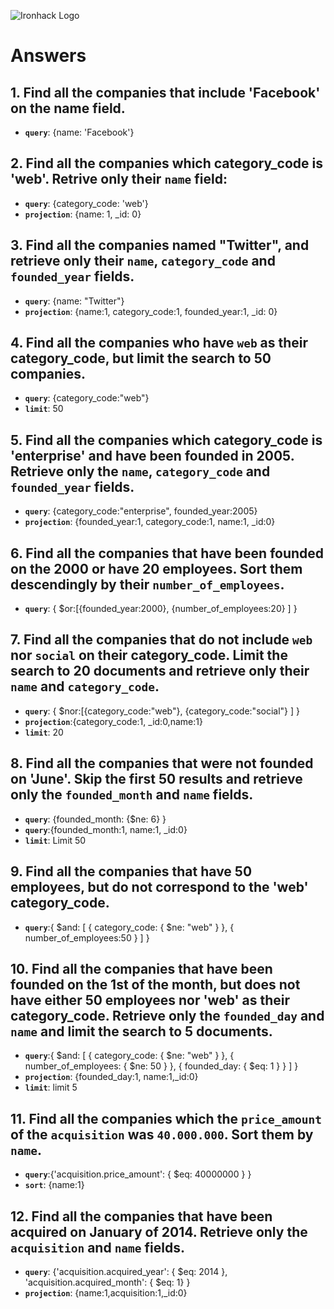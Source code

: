 ![Ironhack Logo](https://i.imgur.com/1QgrNNw.png)

# Answers

## 1. Find all the companies that include 'Facebook' on the **name** field.

* **`query`**: {name: 'Facebook'}

## 2. Find all the companies which **category_code** is 'web'. Retrive only their `name` field:

* **`query`**: {category_code: 'web'}
* **`projection`**: {name: 1, \_id: 0}

## 3. Find all the companies named "Twitter", and retrieve only their `name`, `category_code` and `founded_year` fields.

* **`query`**: {name: "Twitter"}
* **`projection`**: {name:1, category_code:1, founded_year:1, \_id: 0}

## 4. Find all the companies who have `web` as their **category_code**, but limit the search to 50 companies.

* **`query`**: {category_code:"web"}
* **`limit`**: 50

## 5. Find all the companies which **category_code** is 'enterprise' and have been founded in 2005. Retrieve only the `name`, `category_code` and `founded_year` fields.

* **`query`**: {category_code:"enterprise", founded_year:2005}
* **`projection`**: {founded_year:1, category_code:1, name:1, \_id:0}

## 6. Find all the companies that have been **founded** on the 2000 or have 20 **employees**. Sort them descendingly by their `number_of_employees`.

* **`query`**: { $or:[{founded_year:2000}, {number_of_employees:20} ] }

## 7. Find all the companies that do not include `web` nor `social` on their **category_code**. Limit the search to 20 documents and retrieve only their `name` and `category_code`.

* **`query`**: { $nor:[{category_code:"web"}, {category_code:"social"} ] }
* **`projection`**:{category_code:1, \_id:0,name:1}
* **`limit`**: 20

## 8. Find all the companies that were not **founded** on 'June'. Skip the first 50 results and retrieve only the `founded_month` and `name` fields.

* **`query`**: {founded_month: {$ne: 6} }
* **`query`**:{founded_month:1, name:1, \_id:0}
* **`limit`**: Limit 50

## 9. Find all the companies that have 50 employees, but do not correspond to the 'web' **category_code**.

* **`query`**:{ $and: [ { category_code: { $ne: "web" } }, { number_of_employees:50 } ] }

## 10. Find all the companies that have been founded on the 1st of the month, but does not have either 50 employees nor 'web' as their **category_code**. Retrieve only the `founded_day` and `name` and limit the search to 5 documents.

* **`query`**:{ $and: [ { category_code: { $ne: "web" } }, { number_of_employees: { $ne: 50 } }, { founded_day: { $eq: 1 } } ] }
* **`projection`**: {founded_day:1, name:1,\_id:0}
* **`limit`**: limit 5

## 11. Find all the companies which the `price_amount` of the `acquisition` was **`40.000.000`**. Sort them by `name`.

* **`query`**:{'acquisition.price_amount': { $eq: 40000000 } }
* **`sort`**: {name:1}

## 12. Find all the companies that have been acquired on January of 2014. Retrieve only the `acquisition` and `name` fields.

* **`query`**: {'acquisition.acquired_year': { $eq: 2014 }, 'acquisition.acquired_month': { $eq: 1} }
* **`projection`**: {name:1,acquisition:1,\_id:0}
